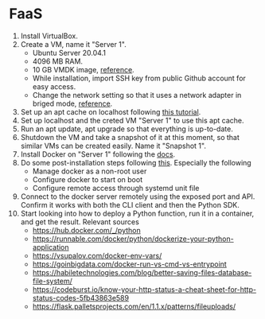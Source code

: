 # FaaS

1. Install VirtualBox.
2. Create a VM, name it "Server 1".
	- Ubuntu Server 20.04.1
	- 4096 MB RAM.
	- 10 GB VMDK image, [reference](https://superuser.com/a/440384).
	- While installation, import SSH key from public Github account for easy access.
	- Change the network setting so that it uses a network adapter in briged mode, [reference](https://www.nakivo.com/blog/virtualbox-network-setting-guide/).
2. Set up an apt cache on localhost following [this tutorial](https://askubuntu.com/a/3507).
3. Set up localhost and the creted VM "Server 1" to use this apt cache.
4. Run an apt update, apt upgrade so that everything is up-to-date.
5. Shutdown the VM and take a snapshot of it at this moment, so that similar VMs can be created easily. Name it "Snapshot 1".
6. Install Docker on "Server 1" following the [docs](https://docs.docker.com/engine/install/ubuntu).
7. Do some post-installation steps following [this](https://docs.docker.com/engine/install/linux-postinstall/). Especially the following
	- Manage docker as a non-root user
	- Configure docker to start on boot
	- Configure remote access through systemd unit file
8. Connect to the docker server remotely using the exposed port and API. Confirm it works with both the CLI client and then the Python SDK.
9. Start looking into how to deploy a Python function, run it in a container, and get the result. Relevant sources
	- https://hub.docker.com/_/python
	- https://runnable.com/docker/python/dockerize-your-python-application
	- https://vsupalov.com/docker-env-vars/
	- https://goinbigdata.com/docker-run-vs-cmd-vs-entrypoint
	- https://habiletechnologies.com/blog/better-saving-files-database-file-system/
	- https://codeburst.io/know-your-http-status-a-cheat-sheet-for-http-status-codes-5fb43863e589
	- https://flask.palletsprojects.com/en/1.1.x/patterns/fileuploads/